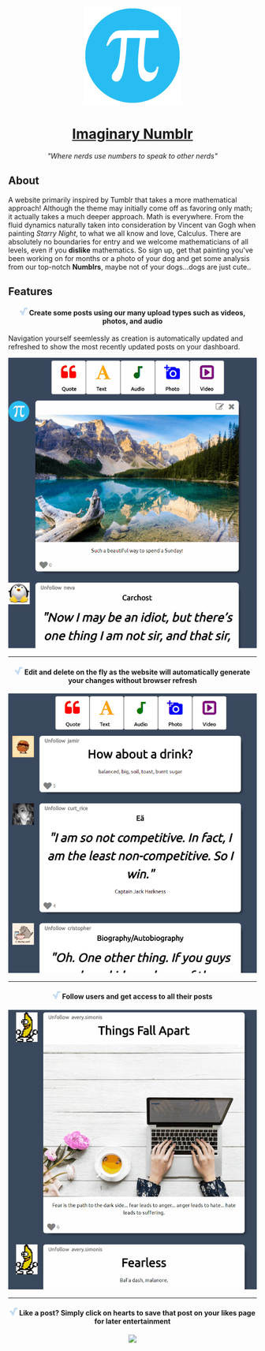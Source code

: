 <p align="center"> 
  
  <a href="https://imaginarynumblr.herokuapp.com/">
    <img src="https://github.com/MoistCode/ImaginaryNumblr/blob/master/app/assets/images/default_user.png">
  </a>
  
   <a href="https://imaginarynumblr.herokuapp.com/">
    <h1 align="center">Imaginary Numblr</h1>
  </a>
  
  <p align="center"><i>"Where nerds use numbers to speak to other nerds"</i></p>
</p>  

  
<h2>About</h2>
  
<p>A website primarily inspired by Tumblr that takes a more mathematical approach! Although the theme may initially come off as favoring only math; it actually takes a much deeper approach. Math is everywhere. From the fluid dynamics naturally taken into consideration by Vincent van Gogh when painting <i>Starry Night</i>, to what we all know and love, Calculus. There are absolutely no boundaries for entry and we welcome mathematicians of all levels, even if you <b>dislike</b> mathematics. So sign up, get that painting you've been working on for months or a photo of your dog and get some analysis from our top-notch <b>Numblrs</b>, maybe not of your dogs...dogs are just cute..</p>
  
<h2>Features</h2>

<h4 align='center'>
    <img src="https://github.com/MoistCode/ImaginaryNumblr/blob/master/app/assets/images/favicon.png">
     Create some posts using our many upload types such as videos, photos, and audio
</h4>

Navigation yourself seemlessly as creation is automatically updated and refreshed to show the most recently updated posts on your dashboard.

<p align='center'>
  <img src="https://github.com/MoistCode/ImaginaryNumblr/blob/master/readme_gifs/Creation%20bar.gif">
</p>

***

<h4 align='center'>
  <img src="https://github.com/MoistCode/ImaginaryNumblr/blob/master/app/assets/images/favicon.png">
  Edit and delete on the fly as the website will automatically generate your changes without browser refresh
</h4>

<p align='center'>
  <img src="https://github.com/MoistCode/ImaginaryNumblr/blob/master/readme_gifs/edit%20delete.gif">
</p>

***
  
<h4 align='center'>
  <img src="https://github.com/MoistCode/ImaginaryNumblr/blob/master/app/assets/images/favicon.png">
  Follow users and get access to all their posts
</h4>

<p align='center'>
  <img src="https://github.com/MoistCode/ImaginaryNumblr/blob/master/readme_gifs/unfollow.gif">  
</p>

***

<h4 align='center'>
  <img src="https://github.com/MoistCode/ImaginaryNumblr/blob/master/app/assets/images/favicon.png">
  Like a post? Simply click on hearts to save that post on your likes page for later entertainment
</h4>
<p align='center'>
  <img src="https://github.com/MoistCode/ImaginaryNumblr/blob/master/readme_gifs/like.gif">  
</p>



